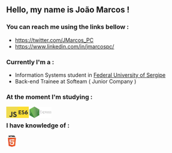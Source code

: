 ## Hello, my name is João Marcos !

### You can reach me using the links bellow :
- https://twitter.com/JMarcos_PC
- https://www.linkedin.com/in/jmarcospc/

### Currently I'm a :
- Information Systems student in <a href="http://www.ufs.br/">Federal University of Sergipe</a>
- Back-end Trainee at Softeam ( Junior Company )

### At the moment I'm studying :
<img align="left" title="javascript" alt="javascript" width="30px" src="https://raw.githubusercontent.com/github/explore/2540486f8777ac3afd99d5e37ac7ffc25dd5196a/topics/javascript/javascript.png" />

<img align="left" title="es6" alt="es6" width="30px" src="https://raw.githubusercontent.com/github/explore/2540486f8777ac3afd99d5e37ac7ffc25dd5196a/topics/es6/es6.png" />

<img align="left" title="nodejs" alt="nodejs" width="30px" src="https://raw.githubusercontent.com/github/explore/2540486f8777ac3afd99d5e37ac7ffc25dd5196a/topics/nodejs/nodejs.png" />

<img align="left" title="express" alt="express" width="30px" src="https://raw.githubusercontent.com/github/explore/2540486f8777ac3afd99d5e37ac7ffc25dd5196a/topics/express/express.png" />

</br>

### I have knowledge of :
<img align="left" title="html" alt="html" width="30px" src="https://raw.githubusercontent.com/github/explore/2540486f8777ac3afd99d5e37ac7ffc25dd5196a/topics/html/html.png" />

<!--
**JoaoMarcosPC/JoaoMarcosPC** is a ✨ _special_ ✨ repository because its `README.md` (this file) appears on your GitHub profile.

Here are some ideas to get you started:

- 🔭 I’m currently working on ...
- 🌱 I’m currently learning ...
- 👯 I’m looking to collaborate on ...
- 🤔 I’m looking for help with ...
- 💬 Ask me about ...
- 📫 How to reach me: ...
- 😄 Pronouns: ...
- ⚡ Fun fact: ...
-->
